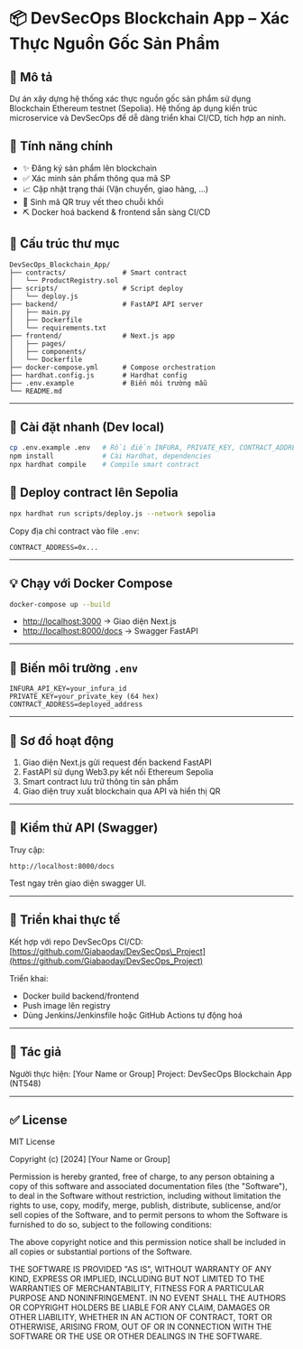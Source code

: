 # 📦 DevSecOps Blockchain App – Xác Thực Nguồn Gốc Sản Phẩm

## 🧱 Mô tả

Dự án xây dựng hệ thống xác thực nguồn gốc sản phẩm sử dụng Blockchain Ethereum testnet (Sepolia). Hệ thống áp dụng kiến trúc microservice và DevSecOps để dễ dàng triển khai CI/CD, tích hợp an ninh.

## 🔧 Tính năng chính

* ✨ Đăng ký sản phẩm lên blockchain
* ✅ Xác minh sản phẩm thông qua mã SP
* 📈 Cập nhật trạng thái (Vận chuyển, giao hàng, ...)
* 💼 Sinh mã QR truy vết theo chuỗi khối
* ⛏️ Docker hoá backend & frontend sẵn sàng CI/CD

## 📁 Cấu trúc thư mục

```
DevSecOps_Blockchain_App/
├── contracts/              # Smart contract
│   └── ProductRegistry.sol
├── scripts/                # Script deploy
│   └── deploy.js
├── backend/                # FastAPI API server
│   ├── main.py
│   ├── Dockerfile
│   └── requirements.txt
├── frontend/               # Next.js app
│   ├── pages/
│   ├── components/
│   └── Dockerfile
├── docker-compose.yml      # Compose orchestration
├── hardhat.config.js       # Hardhat config
├── .env.example            # Biến môi trường mẫu
└── README.md
```

---

## 🚀 Cài đặt nhanh (Dev local)

```bash
cp .env.example .env   # Rồi điền INFURA, PRIVATE_KEY, CONTRACT_ADDRESS
npm install            # Cài Hardhat, dependencies
npx hardhat compile    # Compile smart contract
```

## 🚀 Deploy contract lên Sepolia

```bash
npx hardhat run scripts/deploy.js --network sepolia
```

Copy địa chỉ contract vào file `.env`:

```
CONTRACT_ADDRESS=0x...
```

---

## 💡 Chạy với Docker Compose

```bash
docker-compose up --build
```

* [http://localhost:3000](http://localhost:3000) → Giao diện Next.js
* [http://localhost:8000/docs](http://localhost:8000/docs) → Swagger FastAPI

---

## 🔐 Biến môi trường `.env`

```env
INFURA_API_KEY=your_infura_id
PRIVATE_KEY=your_private_key (64 hex)
CONTRACT_ADDRESS=deployed_address
```

---

## 🧠 Sơ đồ hoạt động

1. Giao diện Next.js gửi request đến backend FastAPI
2. FastAPI sử dụng Web3.py kết nối Ethereum Sepolia
3. Smart contract lưu trữ thông tin sản phẩm
4. Giao diện truy xuất blockchain qua API và hiển thị QR

---

## 🧪 Kiểm thử API (Swagger)

Truy cập:

```
http://localhost:8000/docs
```

Test ngay trên giao diện swagger UI.

---

## 🚀 Triển khai thực tế

Kết hợp với repo DevSecOps CI/CD:
[https://github.com/Giabaoday/DevSecOps\_Project](https://github.com/Giabaoday/DevSecOps_Project)

Triển khai:

* Docker build backend/frontend
* Push image lên registry
* Dùng Jenkins/Jenkinsfile hoặc GitHub Actions tự động hoá

---

## 👤 Tác giả

Người thực hiện: \[Your Name or Group]
Project: DevSecOps Blockchain App (NT548)

---

## ✅ License

MIT License

Copyright (c) \[2024] \[Your Name or Group]

Permission is hereby granted, free of charge, to any person obtaining a copy
of this software and associated documentation files (the "Software"), to deal
in the Software without restriction, including without limitation the rights
to use, copy, modify, merge, publish, distribute, sublicense, and/or sell
copies of the Software, and to permit persons to whom the Software is
furnished to do so, subject to the following conditions:

The above copyright notice and this permission notice shall be included in all
copies or substantial portions of the Software.

THE SOFTWARE IS PROVIDED "AS IS", WITHOUT WARRANTY OF ANY KIND, EXPRESS OR
IMPLIED, INCLUDING BUT NOT LIMITED TO THE WARRANTIES OF MERCHANTABILITY,
FITNESS FOR A PARTICULAR PURPOSE AND NONINFRINGEMENT. IN NO EVENT SHALL THE
AUTHORS OR COPYRIGHT HOLDERS BE LIABLE FOR ANY CLAIM, DAMAGES OR OTHER
LIABILITY, WHETHER IN AN ACTION OF CONTRACT, TORT OR OTHERWISE, ARISING FROM,
OUT OF OR IN CONNECTION WITH THE SOFTWARE OR THE USE OR OTHER DEALINGS IN THE
SOFTWARE.

